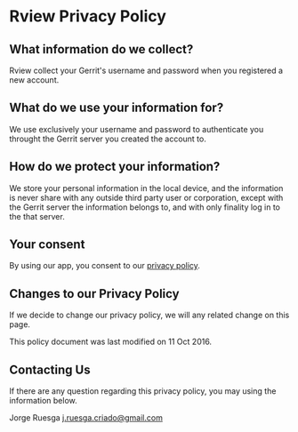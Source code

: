 Rview Privacy Policy
====================

What information do we collect?
-------------------------------
Rview collect your Gerrit's username and password when you registered
a new account.


What do we use your information for?
------------------------------------
We use exclusively your username and password to authenticate you
throught the Gerrit server you created the account to.


How do we protect your information?
-----------------------------------
We store your personal information in the local device, and the information
is never share with any outside third party user or corporation, except with
the Gerrit server the information belongs to, and with only finality log in
to the that server.


Your consent
------------
By using our app, you consent to our [privacy policy](https://raw.githubusercontent.com/jruesga/rview/master/Privacy.md).


Changes to our Privacy Policy
-----------------------------
If we decide to change our privacy policy, we will any related change on
this page.

This policy document was last modified on 11 Oct 2016.


Contacting Us
-------------
If there are any question regarding this privacy policy, you may using the
information below.

Jorge Ruesga
j.ruesga.criado@gmail.com
